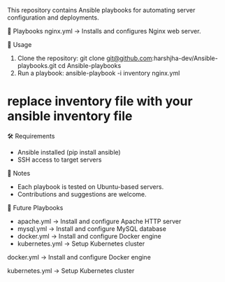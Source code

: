 This repository contains Ansible playbooks for automating server configuration and deployments.

📌 Playbooks
nginx.yml → Installs and configures Nginx web server.

🚀 Usage
1) Clone the repository: git clone git@github.com:harshjha-dev/Ansible-playbooks.git
    cd Ansible-playbooks
2) Run a playbook: ansible-playbook -i inventory nginx.yml
# replace inventory file with your ansible inventory file

🛠 Requirements
- Ansible installed (pip install ansible)
- SSH access to target servers

📖 Notes
- Each playbook is tested on Ubuntu-based servers.
- Contributions and suggestions are welcome.

🔮 Future Playbooks
- apache.yml → Install and configure Apache HTTP server
- mysql.yml → Install and configure MySQL database
- docker.yml → Install and configure Docker engine
- kubernetes.yml → Setup Kubernetes cluster


docker.yml → Install and configure Docker engine

kubernetes.yml → Setup Kubernetes cluster
